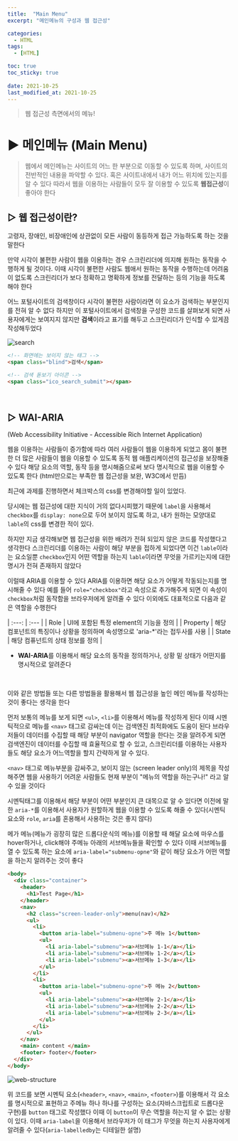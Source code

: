 ```yaml
---
title:  "Main Menu"
excerpt: "메인메뉴의 구성과 웹 접근성"

categories:
  - HTML
tags:
  - [HTML]

toc: true
toc_sticky: true
 
date: 2021-10-25
last_modified_at: 2021-10-25
---
```

> 웹 접근성 측면에서의 메뉴!

# ▶️ 메인메뉴 (Main Menu)
> 웹에서 메인메뉴는 사이트의 어느 한 부분으로 이동할 수 있도록 하며, 사이트의 전반적인 내용을 파악할 수 있다. 혹은 사이트내에서 내가 어느 위치에 있는지를 알 수 있다 따라서 웹을 이용하는 사람들이 모두 잘 이용할 수 있도록 **웹접근성**이 좋아야 한다


## ▷ 웹 접근성이란?
고령자, 장애인, 비장애인에 상관없이 모든 사람이 동등하게 접근 가능하도록 하는 것을 말한다

만약 시각이 불편한 사람이 웹을 이용하는 경우 스크린리더에 의지해 원하는 동작을 수행하게 될 것이다. 이때 시각이 불편한 사람도 웹애서 원하는 동작을 수행하는데 어려움이 없도록 스크린리더가 보다 정확하고 명확하게 정보를 전달하는 등의 기능을 하도록 해야 한다

어느 포털사이트의 검색창이다 시각이 불편한 사람이라면 이 요소가 검색하는 부분인지를 전혀 알 수 없다 하지만 이 포털사이트에서 검색창을 구성한 코드를 살펴보게 되면 사용자에게는 보여지지 않지만 **검색**이라고 표기를 해두고 스크린리더가 인식할 수 있게끔 작성해두었다

![search](../../imgs/search-bar.png)

```html
<!-- 화면에는 보이지 않는 태그 -->
<span class="blind">검색</span>

<!-- 검색 돋보기 아이콘 -->
<span class="ico_search_submit"></span>
```

<br>

## ▷ WAI-ARIA 
(Web Accessibility Initiative - Accessible Rich Internet Application)

웹을 이용하는 사람들이 증가함에 따라 여러 사람들이 웹을 이용하게 되었고 몸이 불편한 더 많은 사람들이 웹을 이용할 수 있도록 동적 웹 애플리케이션의 접근성을 보장해줄 수 있다 해당 요소의 역할, 동작 등을 명시해줌으로써 보다 명시적으로 웹을 이용할 수 있도록 한다 (html만으로는 부족한 웹 접근성을 보완, W3C에서 만듬)

최근에 과제를 진행하면서 체크박스의 css를 변경해야할 일이 있었다. 

당시에는 웹 접근성에 대한 지식이 거의 없다시피했기 때문에 `label`을 사용해서 `checkbox`를 `display: none`으로 두어 보이지 않도록 하고, 내가 원하는 모양대로 `lable`의 css를 변경한 적이 있다. 

하지만 지금 생각해보면 웹 접근성을 위한 배려가 전혀 되있지 않은 코드를 작성했다고 생각한다 스크린리더를 이용하는 사람이 해당 부분을 접하게 되었다면 이건 `lable`이라는 요소일뿐 `checkbox`인지 어떤 역할을 하는지 `lable`이라면 무엇을 가르키는지에 대한 명시가 전혀 존재하지 않았다

이럴때 ARIA를 이용할 수 있다 ARIA를 이용하면 해당 요소가 어떻게 작동되는지를 명시해줄 수 있다 예를 들어 `role="checkbox"`라고 속성으로 추가해주게 되면 이 속성이 `checkbox`처럼 동작함을 브라우저에게 알려줄 수 있다 이외에도 대표적으로 다음과 같은 역할을 수행한다

| :---: | :--- |
| Role | UI에 포함된 특정 element의 기능을 정의 |
| Property | 해당 컴포넌트의 특징이나 상황을 정의하며 속성명으로 'aria-*'라는 접두사를 사용 |
| State | 해당 컴퓨넌트의 상태 정보를 정의 |

- **WAI-ARIA**를 이용해서 해당 요소의 동작을 정의하거나, 상황 밑 상태가 어떤지를 명시적으로 알려준다

<br>

이와 같은 방법들 또는 다른 방법들을 활용해서 웹 접근성을 높인 메인 메뉴를 작성하는 것이 좋다는 생각을 한다

먼저 보통의 메뉴를 보게 되면 `<ul>`, `<li>`를 이용해서 메뉴를 작성하게 된다 이때 시멘틱적으로 메뉴를 `<nav>` 태그로 감싸는데 이는 검색엔진 최적화에도 도움이 된다 브라우저들이 데이터를 수집할 때 해당 부분이 navigator 역할을 한다는 것을 알려주게 되면 검색엔진이 데이터를 수집할 때 효율적으로 할 수 있고, 스크린리더를 이용하는 사용자들도 해당 요소가 어느역할을 할지 간략하게 알 수 있다.

`<nav>` 태그로 메뉴부분을 감싸주고, 보이지 않는 (screen leader only)의 제목을 작성해주면 웹을 사용하기 어려운 사람들도 현재 부분이 "메뉴의 역할을 하는구나!" 라고 알 수 있을 것이다 

시멘틱태그를 이용해서 해당 부분이 어떤 부분인지 큰 대목으로 알 수 있다면 이전에 말한 `aria-*`를 이용해서 사용자가 원할하게 웹을 이용할 수 있도록 해줄 수 있다(시멘틱 요소와 `role`, `aria`를 혼용해서 사용하는 것은 좋지 않다)

메가 메뉴(메뉴가 굉장히 많은 드롭다운식의 메뉴)를 이용할 때 해달 요소에 마우스를 hover하거나, click해야 주메뉴 아래의 서브메뉴들을 확인할 수 있다 이때 서브메뉴를 열 수 있도록 하는 요소에 `aria-label="submenu-opne"`와 같이 해당 요소가 어떤 역할을 하는지 알려주는 것이 좋다 



```html
<body>
  <div class="container">
    <header>
      <h1>Test Page</h1>
    </header>
    <nav>
      <h2 class="screen-leader-only">menu(nav)</h2>
      <ul>
        <li>
          <button aria-label="submenu-opne">주 메뉴 1</button>
          <ul>
            <li aria-label="submenu"><a>서브메뉴 1-1</a></li>
            <li aria-label="submenu"><a>서브메뉴 1-2</a></li>
            <li aria-label="submenu"><a>서브메뉴 1-3</a></li>
          </ul>
        </li>
        <li>
          <button aria-label="submenu-opne">주 메뉴 2</button>
          <ul>
            <li aria-label="submenu"><a>서브메뉴 2-1</a></li>
            <li aria-label="submenu"><a>서브메뉴 2-2</a></li>
            <li aria-label="submenu"><a>서브메뉴 2-3</a></li>
          </ul>
        </li>
      </ul>
    </nav>
    <main> content </main>
    <footer> footer</footer>
  </div>
</body>
```

![web-structure](../../imgs/web-structure.png)

위 코드를 보면 시멘틱 요소(`<header>`, `<nav>`, `<main>`, `<footer>`)를 이용해서 각 요소를 명시적으로 표현하고 주메뉴 하나 하나를 구성하는 요소(자바스크립트로 드롭다운 구현)를 `button` 태그로 작성했다 이때 이 `button`이 무슨 역할을 하는지 알 수 없는 상황이 있다. 이때 `aria-label`을 이용해서 브라우저가 이 태그가 무엇을 하는지 사용자에게 알려줄 수 있다(`aria-labelledby`는 디테일한 설명) 











